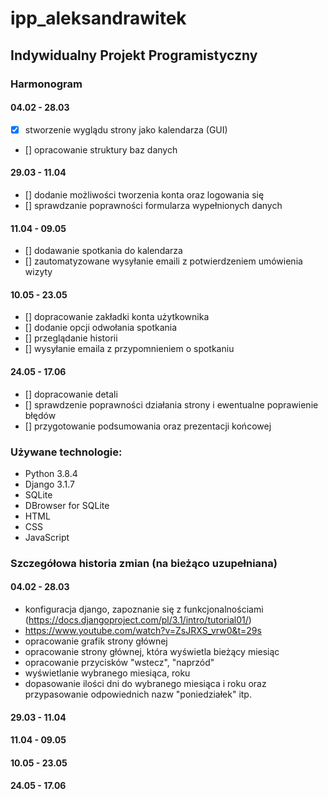 # ipp_aleksandrawitek
## Indywidualny Projekt Programistyczny

### Harmonogram

#### 04.02 - 28.03

- [x] stworzenie wyglądu strony jako kalendarza (GUI) <br />
- [] opracowanie struktury baz danych

#### 29.03 - 11.04

- [] dodanie możliwości tworzenia konta oraz logowania się <br />
- [] sprawdzanie poprawności formularza wypełnionych danych 

#### 11.04 - 09.05 

- [] dodawanie spotkania do kalendarza <br />
- [] zautomatyzowane wysyłanie emaili z potwierdzeniem umówienia wizyty

#### 10.05 - 23.05 

- [] dopracowanie zakładki konta użytkownika <br />
- [] dodanie opcji odwołania spotkania <br />
- [] przeglądanie historii <br />
- [] wysyłanie emaila z przypomnieniem o spotkaniu

#### 24.05 - 17.06

- [] dopracowanie detali <br />
- [] sprawdzenie poprawności działania strony i ewentualne poprawienie błędów <br />
- [] przygotowanie podsumowania oraz prezentacji końcowej

### Używane technologie:

- Python 3.8.4
- Django 3.1.7
- SQLite
- DBrowser for SQLite
- HTML
- CSS
- JavaScript

### Szczegółowa historia zmian (na bieżąco uzupełniana)


#### 04.02 - 28.03
- konfiguracja django, zapoznanie się z funkcjonalnościami (https://docs.djangoproject.com/pl/3.1/intro/tutorial01/)
- https://www.youtube.com/watch?v=ZsJRXS_vrw0&t=29s
- opracowanie grafik strony głównej
- opracowanie strony głównej, która wyświetla bieżący miesiąc
- opracowanie przycisków "wstecz", "naprzód"
- wyświetlanie wybranego miesiąca, roku
- dopasowanie ilości dni do wybranego miesiąca i roku oraz przypasowanie odpowiednich nazw "poniedziałek" itp.
#### 29.03 - 11.04
#### 11.04 - 09.05 
#### 10.05 - 23.05 
#### 24.05 - 17.06

